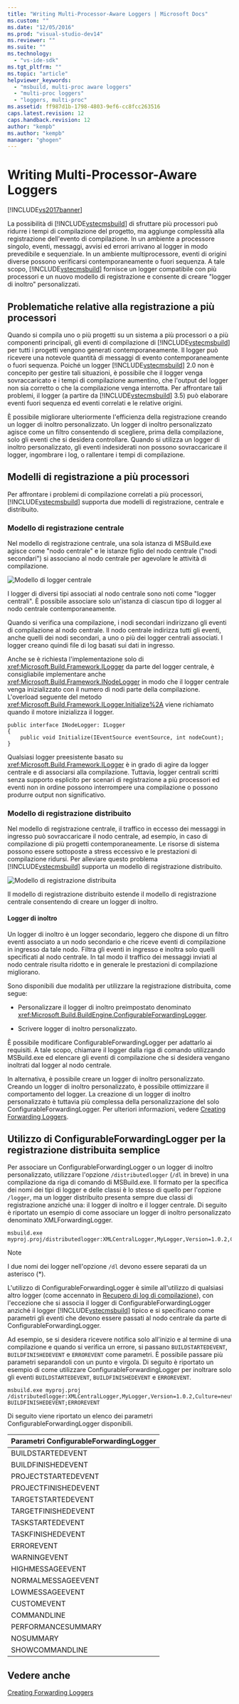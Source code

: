 ```yaml
---
title: "Writing Multi-Processor-Aware Loggers | Microsoft Docs"
ms.custom: ""
ms.date: "12/05/2016"
ms.prod: "visual-studio-dev14"
ms.reviewer: ""
ms.suite: ""
ms.technology: 
  - "vs-ide-sdk"
ms.tgt_pltfrm: ""
ms.topic: "article"
helpviewer_keywords: 
  - "msbuild, multi-proc aware loggers"
  - "multi-proc loggers"
  - "loggers, multi-proc"
ms.assetid: ff987d1b-1798-4803-9ef6-cc8fcc263516
caps.latest.revision: 12
caps.handback.revision: 12
author: "kempb"
ms.author: "kempb"
manager: "ghogen"
---
```

# Writing Multi-Processor-Aware Loggers
[!INCLUDE[vs2017banner](../code-quality/includes/vs2017banner.md)]

La possibilità di [!INCLUDE[vstecmsbuild](../extensibility/internals/includes/vstecmsbuild_md.md)] di sfruttare più processori può ridurre i tempi di compilazione del progetto, ma aggiunge complessità alla registrazione dell'evento di compilazione.  In un ambiente a processore singolo, eventi, messaggi, avvisi ed errori arrivano al logger in modo prevedibile e sequenziale.  In un ambiente multiprocessore, eventi di origini diverse possono verificarsi contemporaneamente o fuori sequenza.  A tale scopo, [!INCLUDE[vstecmsbuild](../extensibility/internals/includes/vstecmsbuild_md.md)] fornisce un logger compatibile con più processori e un nuovo modello di registrazione e consente di creare "logger di inoltro" personalizzati.  
  
## Problematiche relative alla registrazione a più processori  
 Quando si compila uno o più progetti su un sistema a più processori o a più componenti principali, gli eventi di compilazione di [!INCLUDE[vstecmsbuild](../extensibility/internals/includes/vstecmsbuild_md.md)] per tutti i progetti vengono generati contemporaneamente.  Il logger può ricevere una notevole quantità di messaggi di evento contemporaneamente o fuori sequenza.  Poiché un logger [!INCLUDE[vstecmsbuild](../extensibility/internals/includes/vstecmsbuild_md.md)] 2.0 non è concepito per gestire tali situazioni, è possibile che il logger venga sovraccaricato e i tempi di compilazione aumentino, che l'output del logger non sia corretto o che la compilazione venga interrotta.  Per affrontare tali problemi, il logger \(a partire da [!INCLUDE[vstecmsbuild](../extensibility/internals/includes/vstecmsbuild_md.md)] 3.5\) può elaborare eventi fuori sequenza ed eventi correlati e le relative origini.  
  
 È possibile migliorare ulteriormente l'efficienza della registrazione creando un logger di inoltro personalizzato.  Un logger di inoltro personalizzato agisce come un filtro consentendo di scegliere, prima della compilazione, solo gli eventi che si desidera controllare.  Quando si utilizza un logger di inoltro personalizzato, gli eventi indesiderati non possono sovraccaricare il logger, ingombrare i log, o rallentare i tempi di compilazione.  
  
## Modelli di registrazione a più processori  
 Per affrontare i problemi di compilazione correlati a più processori, [!INCLUDE[vstecmsbuild](../extensibility/internals/includes/vstecmsbuild_md.md)] supporta due modelli di registrazione, centrale e distribuito.  
  
### Modello di registrazione centrale  
 Nel modello di registrazione centrale, una sola istanza di MSBuild.exe agisce come "nodo centrale" e le istanze figlio del nodo centrale \("nodi secondari"\) si associano al nodo centrale per agevolare le attività di compilazione.  
  
 ![Modello di logger centrale](../msbuild/media/centralnode.png "CentralNode")  
  
 I logger di diversi tipi associati al nodo centrale sono noti come "logger centrali". È possibile associare solo un'istanza di ciascun tipo di logger al nodo centrale contemporaneamente.  
  
 Quando si verifica una compilazione, i nodi secondari indirizzano gli eventi di compilazione al nodo centrale.  Il nodo centrale indirizza tutti gli eventi, anche quelli dei nodi secondari, a uno o più dei logger centrali associati.  I logger creano quindi file di log basati sui dati in ingresso.  
  
 Anche se è richiesta l'implementazione solo di <xref:Microsoft.Build.Framework.ILogger> da parte del logger centrale, è consigliabile implementare anche <xref:Microsoft.Build.Framework.INodeLogger> in modo che il logger centrale venga inizializzato con il numero di nodi parte della compilazione.  L'overload seguente del metodo <xref:Microsoft.Build.Framework.ILogger.Initialize%2A> viene richiamato quando il motore inizializza il logger.  
  
```  
public interface INodeLogger: ILogger  
{  
    public void Initialize(IEventSource eventSource, int nodeCount);  
}  
```  
  
 Qualsiasi logger preesistente basato su <xref:Microsoft.Build.Framework.ILogger> è in grado di agire da logger centrale e di associarsi alla compilazione.  Tuttavia, logger centrali scritti senza supporto esplicito per scenari di registrazione a più processori ed eventi non in ordine possono interrompere una compilazione o possono produrre output non significativo.  
  
### Modello di registrazione distribuito  
 Nel modello di registrazione centrale, il traffico in eccesso dei messaggi in ingresso può sovraccaricare il nodo centrale, ad esempio, in caso di compilazione di più progetti contemporaneamente.  Le risorse di sistema possono essere sottoposte a stress eccessivo e le prestazioni di compilazione ridursi.  Per alleviare questo problema [!INCLUDE[vstecmsbuild](../extensibility/internals/includes/vstecmsbuild_md.md)] supporta un modello di registrazione distribuito.  
  
 ![Modello di registrazione distribuita](../msbuild/media/distnode.png "DistNode")  
  
 Il modello di registrazione distribuito estende il modello di registrazione centrale consentendo di creare un logger di inoltro.  
  
#### Logger di inoltro  
 Un logger di inoltro è un logger secondario, leggero che dispone di un filtro eventi associato a un nodo secondario e che riceve eventi di compilazione in ingresso da tale nodo.  Filtra gli eventi in ingresso e inoltra solo quelli specificati al nodo centrale.  In tal modo il traffico dei messaggi inviati al nodo centrale risulta ridotto e in generale le prestazioni di compilazione migliorano.  
  
 Sono disponibili due modalità per utilizzare la registrazione distribuita, come segue:  
  
-   Personalizzare il logger di inoltro preimpostato denominato <xref:Microsoft.Build.BuildEngine.ConfigurableForwardingLogger>.  
  
-   Scrivere logger di inoltro personalizzato.  
  
 È possibile modificare ConfigurableForwardingLogger per adattarlo ai requisiti.  A tale scopo, chiamare il logger dalla riga di comando utilizzando MSBuild.exe ed elencare gli eventi di compilazione che si desidera vengano inoltrati dal logger al nodo centrale.  
  
 In alternativa, è possibile creare un logger di inoltro personalizzato.  Creando un logger di inoltro personalizzato, è possibile ottimizzare il comportamento del logger.  La creazione di un logger di inoltro personalizzato è tuttavia più complessa della personalizzazione del solo ConfigurableForwardingLogger.  Per ulteriori informazioni, vedere [Creating Forwarding Loggers](../msbuild/creating-forwarding-loggers.md).  
  
## Utilizzo di ConfigurableForwardingLogger per la registrazione distribuita semplice  
 Per associare un ConfigurableForwardingLogger o un logger di inoltro personalizzato, utilizzare l'opzione `/distributedlogger` \(`/dl` in breve\) in una compilazione da riga di comando di MSBuild.exe.  Il formato per la specifica dei nomi dei tipi di logger e delle classi è lo stesso di quello per l'opzione `/logger`, ma un logger distribuito presenta sempre due classi di registrazione anziché una: il logger di inoltro e il logger centrale.  Di seguito è riportato un esempio di come associare un logger di inoltro personalizzato denominato XMLForwardingLogger.  
  
```  
msbuild.exe myproj.proj/distributedlogger:XMLCentralLogger,MyLogger,Version=1.0.2,Culture=neutral*XMLForwardingLogger,MyLogger,Version=1.0.2,Culture=neutral  
```  
  
> [!NOTE]
>  I due nomi dei logger nell'opzione `/dl` devono essere separati da un asterisco \(\*\).  
  
 L'utilizzo di ConfigurableForwardingLogger è simile all'utilizzo di qualsiasi altro logger \(come accennato in [Recupero di log di compilazione](../msbuild/obtaining-build-logs-with-msbuild.md)\), con l'eccezione che si associa il logger di ConfigurableForwardingLogger anziché il logger [!INCLUDE[vstecmsbuild](../extensibility/internals/includes/vstecmsbuild_md.md)] tipico e si specificano come parametri gli eventi che devono essere passati al nodo centrale da parte di ConfigurableForwardingLogger.  
  
 Ad esempio, se si desidera ricevere notifica solo all'inizio e al termine di una compilazione e quando si verifica un errore, si passano `BUILDSTARTEDEVENT`, `BUILDFINISHEDEVENT` e `ERROREVENT` come parametri.  È possibile passare più parametri separandoli con un punto e virgola.  Di seguito è riportato un esempio di come utilizzare ConfigurableForwardingLogger per inoltrare solo gli eventi `BUILDSTARTEDEVENT`, `BUILDFINISHEDEVENT` e `ERROREVENT`.  
  
```  
msbuild.exe myproj.proj /distributedlogger:XMLCentralLogger,MyLogger,Version=1.0.2,Culture=neutral*ConfigureableForwardingLogger,C:\My.dll;BUILDSTARTEDEVENT; BUILDFINISHEDEVENT;ERROREVENT  
```  
  
 Di seguito viene riportato un elenco dei parametri ConfigurableForwardingLogger disponibili.  
  
|Parametri ConfigurableForwardingLogger|  
|--------------------------------------------|  
|BUILDSTARTEDEVENT|  
|BUILDFINISHEDEVENT|  
|PROJECTSTARTEDEVENT|  
|PROJECTFINISHEDEVENT|  
|TARGETSTARTEDEVENT|  
|TARGETFINISHEDEVENT|  
|TASKSTARTEDEVENT|  
|TASKFINISHEDEVENT|  
|ERROREVENT|  
|WARNINGEVENT|  
|HIGHMESSAGEEVENT|  
|NORMALMESSAGEEVENT|  
|LOWMESSAGEEVENT|  
|CUSTOMEVENT|  
|COMMANDLINE|  
|PERFORMANCESUMMARY|  
|NOSUMMARY|  
|SHOWCOMMANDLINE|  
  
## Vedere anche  
 [Creating Forwarding Loggers](../msbuild/creating-forwarding-loggers.md)